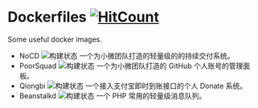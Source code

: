 # Dockerfiles [![HitCount](https://hits.dwyl.com/naiba/Dockerfiles.svg)](https://hits.dwyl.com/naiba/Dockerfiles)

Some useful docker images.

- NoCD ![构建状态](https://github.com/naiba/nocd/workflows/Build%20Docker%20Image/badge.svg) 一个为小微团队打造的轻量级的的持续交付系统。
- PoorSquad ![构建状态](https://github.com/naiba/poorsquad/workflows/Build%20Docker%20Image/badge.svg) 一个为小微团队打造的 GitHub 个人账号的管理面板。
- Qiongbi ![构建状态](https://github.com/naiba/qiongbi/workflows/Build%20Docker%20Image/badge.svg) 一个接入支付宝即时到账接口的个人 Donate 系统。
- Beanstalkd ![构建状态](https://github.com/naiba/Dockerfiles/workflows/beanstalkd/badge.svg) 一个 PHP 常用的轻量级消息队列。
